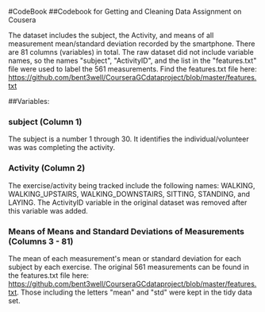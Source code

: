 #CodeBook
##Codebook for Getting and Cleaning Data Assignment on Cousera

The dataset includes the subject, the Activity, and means of all measurement mean/standard deviation recorded by the smartphone. There are 81 columns (variables) in total. The raw dataset did not include variable names, so the names "subject", "ActivityID", and the list in the "features.txt" file were used to label the 561 measurements. Find the features.txt file here: https://github.com/bent3well/CourseraGCdataproject/blob/master/features.txt

##Variables:
### subject (Column 1)
The subject is a number 1 through 30. It identifies the individual/volunteer was was completing the activity.

### Activity (Column 2)
The exercise/activity being tracked include the following names: WALKING, WALKING_UPSTAIRS, WALKING_DOWNSTAIRS, SITTING, STANDING, and LAYING. The ActivityID variable in the original dataset was removed after this variable was added.

### Means of Means and Standard Deviations of Measurements (Columns 3 - 81)
The mean of each measurement's mean or standard deviation for each subject by each exercise. The original 561 measurements can be found in the features.txt file here: https://github.com/bent3well/CourseraGCdataproject/blob/master/features.txt. Those including the letters "mean" and "std" were kept in the tidy data set.



    
